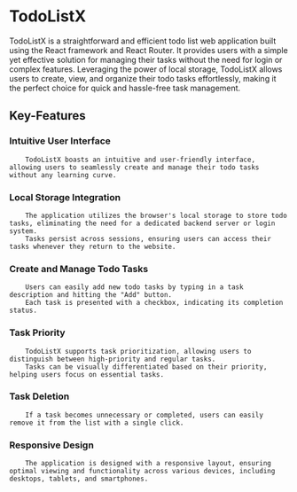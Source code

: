 # TodoListX

TodoListX is a straightforward and efficient todo list web application built using the React framework and React Router. It provides users with a simple yet effective solution for managing their tasks without the need for login or complex features. Leveraging the power of local storage, TodoListX allows users to create, view, and organize their todo tasks effortlessly, making it the perfect choice for quick and hassle-free task management.

## Key-Features

### Intuitive User Interface
        TodoListX boasts an intuitive and user-friendly interface, allowing users to seamlessly create and manage their todo tasks without any learning curve.

### Local Storage Integration
        The application utilizes the browser's local storage to store todo tasks, eliminating the need for a dedicated backend server or login system.
        Tasks persist across sessions, ensuring users can access their tasks whenever they return to the website.

### Create and Manage Todo Tasks
        Users can easily add new todo tasks by typing in a task description and hitting the "Add" button.
        Each task is presented with a checkbox, indicating its completion status.

### Task Priority
        TodoListX supports task prioritization, allowing users to distinguish between high-priority and regular tasks.
        Tasks can be visually differentiated based on their priority, helping users focus on essential tasks.

### Task Deletion
        If a task becomes unnecessary or completed, users can easily remove it from the list with a single click.

### Responsive Design
        The application is designed with a responsive layout, ensuring optimal viewing and functionality across various devices, including desktops, tablets, and smartphones.